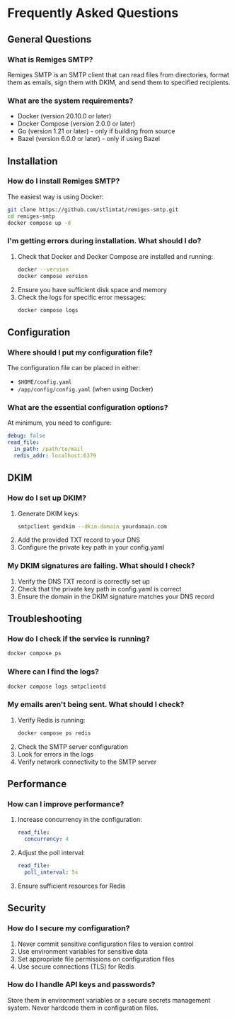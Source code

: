 # Frequently Asked Questions

## General Questions

### What is Remiges SMTP?
Remiges SMTP is an SMTP client that can read files from directories, format them as emails, sign them with DKIM, and send them to specified recipients.

### What are the system requirements?
- Docker (version 20.10.0 or later)
- Docker Compose (version 2.0.0 or later)
- Go (version 1.21 or later) - only if building from source
- Bazel (version 6.0.0 or later) - only if using Bazel

## Installation

### How do I install Remiges SMTP?
The easiest way is using Docker:
```bash
git clone https://github.com/stlimtat/remiges-smtp.git
cd remiges-smtp
docker compose up -d
```

### I'm getting errors during installation. What should I do?
1. Check that Docker and Docker Compose are installed and running:
   ```bash
   docker --version
   docker compose version
   ```
2. Ensure you have sufficient disk space and memory
3. Check the logs for specific error messages:
   ```bash
   docker compose logs
   ```

## Configuration

### Where should I put my configuration file?
The configuration file can be placed in either:
- `$HOME/config.yaml`
- `/app/config/config.yaml` (when using Docker)

### What are the essential configuration options?
At minimum, you need to configure:
```yaml
debug: false
read_file:
  in_path: /path/to/mail
  redis_addr: localhost:6379
```

## DKIM

### How do I set up DKIM?
1. Generate DKIM keys:
   ```bash
   smtpclient gendkim --dkim-domain yourdomain.com
   ```
2. Add the provided TXT record to your DNS
3. Configure the private key path in your config.yaml

### My DKIM signatures are failing. What should I check?
1. Verify the DNS TXT record is correctly set up
2. Check that the private key path in config.yaml is correct
3. Ensure the domain in the DKIM signature matches your DNS record

## Troubleshooting

### How do I check if the service is running?
```bash
docker compose ps
```

### Where can I find the logs?
```bash
docker compose logs smtpclientd
```

### My emails aren't being sent. What should I check?
1. Verify Redis is running:
   ```bash
   docker compose ps redis
   ```
2. Check the SMTP server configuration
3. Look for errors in the logs
4. Verify network connectivity to the SMTP server

## Performance

### How can I improve performance?
1. Increase concurrency in the configuration:
   ```yaml
   read_file:
     concurrency: 4
   ```
2. Adjust the poll interval:
   ```yaml
   read_file:
     poll_interval: 5s
   ```
3. Ensure sufficient resources for Redis

## Security

### How do I secure my configuration?
1. Never commit sensitive configuration files to version control
2. Use environment variables for sensitive data
3. Set appropriate file permissions on configuration files
4. Use secure connections (TLS) for Redis

### How do I handle API keys and passwords?
Store them in environment variables or a secure secrets management system. Never hardcode them in configuration files.